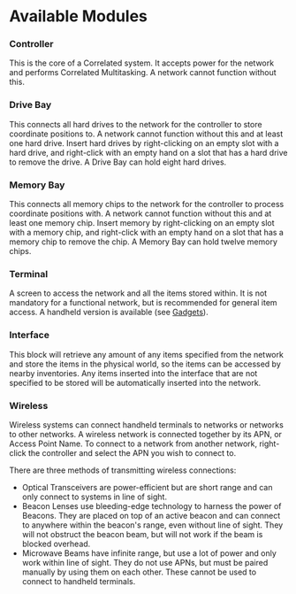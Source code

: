 # Available Modules

### Controller

This is the core of a Correlated system. It accepts power for the network and performs Correlated Multitasking. A network cannot function without this.

### Drive Bay

This connects all hard drives to the network for the controller to store coordinate positions to. A network cannot function without this and at least one hard drive. Insert hard drives by right-clicking on an empty slot with a hard drive, and right-click with an empty hand on a slot that has a hard drive to remove the drive. A Drive Bay can hold eight hard drives.

### Memory Bay

This connects all memory chips to the network for the controller to process coordinate positions with. A network cannot function without this and at least one memory chip. Insert memory by right-clicking on an empty slot with a memory chip, and right-click with an empty hand on a slot that has a memory chip to remove the chip. A Memory Bay can hold twelve memory chips.


### Terminal

A screen to access the network and all the items stored within. It is not mandatory for a functional network, but is recommended for general item access. A handheld version is available (see [Gadgets](/gadgets.md)).

### Interface

This block will retrieve any amount of any items specified from the network and store the items in the physical world, so the items can be accessed by nearby inventories. Any items inserted into the interface that are not specified to be stored will be automatically inserted into the network.

### Wireless

Wireless systems can connect handheld terminals to networks or networks to other networks. A wireless network is connected together by its APN, or Access Point Name. To connect to a network from another network, right-click the controller and select the APN you wish to connect to.

There are three methods of transmitting wireless connections:
- Optical Transceivers are power-efficient but are short range and can only connect to systems in line of sight.
- Beacon Lenses use bleeding-edge technology to harness the power of Beacons. They are placed on top of an active beacon and can connect to anywhere within the beacon's range, even without line of sight. They will not obstruct the beacon beam, but will not work if the beam is blocked overhead.
- Microwave Beams have infinite range, but use a lot of power and only work within line of sight. They do not use APNs, but must be paired manually by using them on each other. These cannot be used to connect to handheld terminals.
